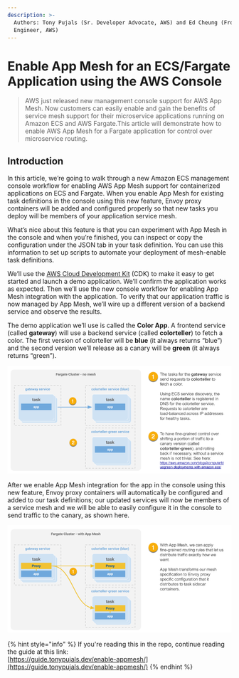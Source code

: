 ```yaml
---
description: >-
  Authors: Tony Pujals (Sr. Developer Advocate, AWS) and Ed Cheung (Front End
  Engineer, AWS)
---
```


# Enable App Mesh for an ECS/Fargate Application using the AWS Console

> AWS just released new management console support for AWS App Mesh. Now customers can easily enable and gain the benefits of service mesh support for their microservice applications running on Amazon ECS and AWS Fargate.This article will demonstrate how to enable AWS App Mesh for a Fargate application for control over microservice routing.

## Introduction

In this article, we’re going to walk through a new Amazon ECS management console workflow for enabling AWS App Mesh support for containerized applications on ECS and Fargate. When you enable App Mesh for existing task definitions in the console using this new feature, Envoy proxy containers will be added and configured properly so that new tasks you deploy will be members of your application service mesh.  
  
What’s nice about this feature is that you can experiment with App Mesh in the console and when you’re finished, you can inspect or copy the configuration under the JSON tab in your task definition. You can use this information to set up scripts to automate your deployment of mesh-enable task definitions.  
  
We’ll use the [AWS Cloud Development Kit](https://aws.amazon.com/cdk/) \(CDK\) to make it easy to get started and launch a demo application. We’ll confirm the application works as expected. Then we’ll use the new console workflow for enabling App Mesh integration with the application. To verify that our application traffic is now managed by App Mesh, we’ll wire up a different version of a backend service and observe the results.  
  
The demo application we’ll use is called the **Color App**. A frontend service \(called **gateway**\) will use a backend service \(called **colorteller**\) to fetch a color. The first version of colorteller will be **blue** \(it always returns “blue”\) and the second version we’ll release as a canary will be **green** \(it always returns “green”\).

![The Color App without App Mesh](.gitbook/assets/without-app-mesh.png)

After we enable App Mesh integration for the app in the console using this new feature, Envoy proxy containers will automatically be configured and added to our task definitions; our updated services will now be members of a service mesh and we will be able to easily configure it in the console to send traffic to the canary, as shown here.

![The Color App after we enable App Mesh](.gitbook/assets/with-app-mesh.png)

{% hint style="info" %}
If you're reading this in the repo, continue reading the guide at this link:  
[https://guide.tonypujals.dev/enable-appmesh/](https://guide.tonypujals.dev/enable-appmesh/)
{% endhint %}

